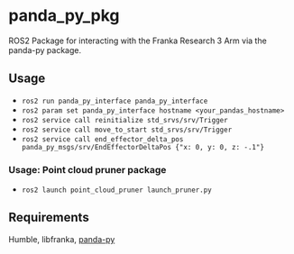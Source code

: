 # panda_py_pkg

 ROS2 Package for interacting with the Franka Research 3 Arm via the panda-py package. 

## Usage

- `ros2 run panda_py_interface panda_py_interface`
- `ros2 param set panda_py_interface hostname <your_pandas_hostname>`
- `ros2 service call reinitialize std_srvs/srv/Trigger`
- `ros2 service call move_to_start std_srvs/srv/Trigger`
- `ros2 service call end_effector_delta_pos panda_py_msgs/srv/EndEffectorDeltaPos {"x: 0, y: 0, z: -.1"}`


### Usage: Point cloud pruner package

- `ros2 launch point_cloud_pruner launch_pruner.py`


 ## Requirements
Humble, libfranka, [panda-py](https://github.com/JeanElsner/panda-py)
